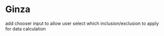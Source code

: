 # Ginza
add chooser input to allow user select which inclusion/exclusion to apply for data calculation
